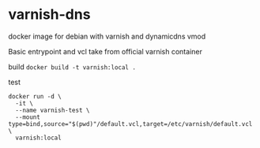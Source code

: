 # varnish-dns
docker image for debian with varnish and dynamicdns vmod

Basic entrypoint and vcl take from official varnish container

build
`docker build -t varnish:local .`

test
```
docker run -d \
  -it \
  --name varnish-test \
  --mount type=bind,source="$(pwd)"/default.vcl,target=/etc/varnish/default.vcl \
  varnish:local
```